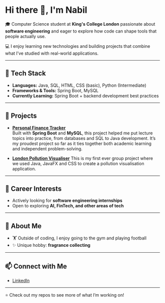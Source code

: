 # Hi there 👋, I'm Nabil  

🎓 Computer Science student at **King's College London** passionate about **software engineering** and eager to explore how code can shape tools that people actually use.  

💻 I enjoy learning new technologies and building projects that combine what I’ve studied with real-world applications.  

---

## 🚀 Tech Stack
- **Languages:** Java, SQL, HTML, CSS (basic), Python (Intermediate)  
- **Frameworks & Tools:** Spring Boot, MySQL  
- **Currently Learning:** Spring Boot + backend development best practices  

---

## 🌟 Projects
- **[Personal Finance Tracker](https://github.com/Nabil-1402/Personal-Finance-Tracker-project.git)**  
  Built with **Spring Boot** and **MySQL**, this project helped me put lecture topics into practice, from databases and SQL to Java development. It’s my proudest project so far as it ties together both academic learning and independent problem-solving.  

- **[London Pollution Visualiser](https://github.com/Nabil-1402/London_Pollution_Visualiser)**
    This is my first ever group project where we used Java, JavaFX and CSS to create a pollution visualisation application. 

---

## 🎯 Career Interests
- Actively looking for **software engineering internships**  
- Open to exploring **AI, FinTech, and other areas of tech**  

---

## 👤 About Me
- 🏋️ Outside of coding, I enjoy going to the gym and playing football  
- ✨ Unique hobby: **fragrance collecting**  

---

## 📫 Connect with Me
- [LinkedIn](www.linkedin.com/in/nabil-ahmed-712b65278)  

---
⭐️ Check out my repos to see more of what I’m working on!

